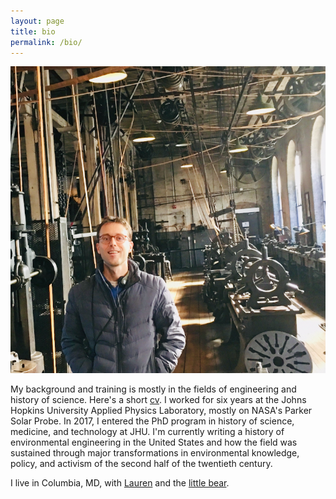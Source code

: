 ```yaml
---
layout: page
title: bio
permalink: /bio/
---
```


![](/assets/ryan.jpg)

My background and training is mostly in the fields of engineering and history of science. Here's a short [cv](/assets/hearty-cv.pdf). I worked for six years at the Johns Hopkins University Applied Physics Laboratory, mostly on NASA's Parker Solar Probe. In 2017, I entered the PhD program in history of science, medicine, and technology at JHU. I'm currently writing a history of environmental engineering in the United States and how the field was sustained through major transformations in environmental knowledge, policy, and activism of the second half of the twentieth century.

I live in Columbia, MD, with [Lauren](https://www.irismusicproject.com/team) and the [little bear](/assets/little-bear.jpg).
